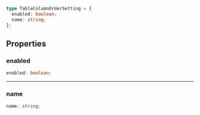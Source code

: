 ```ts
type TableColumnOrderSetting = {
  enabled: boolean;
  name: string;
};
```

## Properties

### enabled

```ts
enabled: boolean;
```

***

### name

```ts
name: string;
```
